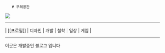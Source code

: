       # 무의공간

![](/images/moo-logo-galo.png)

___
| [[프로필]] | 디자인 | 개발 | 철학 | 일상 | 게임 |
___

이곳은 개발중인 블로그 입니다
